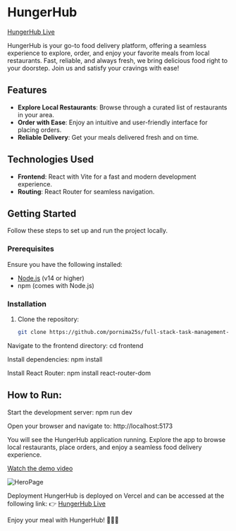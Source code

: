 # HungerHub  
[HungerHub Live](https://hungerhub.vercel.app/)

HungerHub is your go-to food delivery platform, offering a seamless experience to explore, order, and enjoy your favorite meals from local restaurants. Fast, reliable, and always fresh, we bring delicious food right to your doorstep. Join us and satisfy your cravings with ease!  

## Features  
- **Explore Local Restaurants**: Browse through a curated list of restaurants in your area.  
- **Order with Ease**: Enjoy an intuitive and user-friendly interface for placing orders.  
- **Reliable Delivery**: Get your meals delivered fresh and on time.  

## Technologies Used  
- **Frontend**: React with Vite for a fast and modern development experience.  
- **Routing**: React Router for seamless navigation.  

## Getting Started  

Follow these steps to set up and run the project locally.  

### Prerequisites  
Ensure you have the following installed:  
- [Node.js](https://nodejs.org/) (v14 or higher)  
- npm (comes with Node.js)  

### Installation  

1. Clone the repository:  
   ```bash  
   git clone https://github.com/pornima25s/full-stack-task-management-app.git .  

Navigate to the frontend directory:
cd frontend  

Install dependencies:
npm install  

Install React Router:
npm install react-router-dom  

## How to Run: 
Start the development server:
npm run dev 

Open your browser and navigate to:
http://localhost:5173  

You will see the HungerHub application running. Explore the app to browse local restaurants, place orders, and enjoy a seamless food delivery experience.


[Watch the demo video](./src/screenshots/ScreenRecording.mp4)

![HeroPage](./src/screenshots/HeroPage.png)

Deployment
HungerHub is deployed on Vercel and can be accessed at the following link:
👉 [HungerHub Live](https://hungerhub.vercel.app/)

Enjoy your meal with HungerHub! 🍔🍕🌮